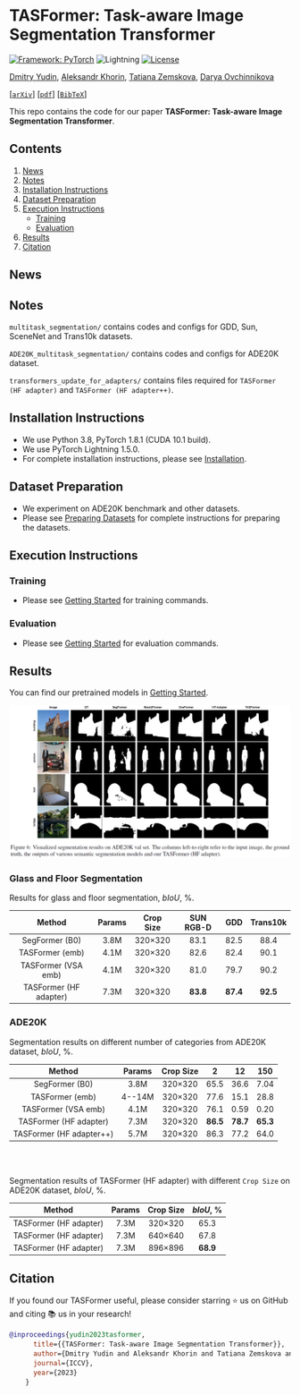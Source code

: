 # TASFormer: Task-aware Image Segmentation Transformer

[![Framework: PyTorch](https://img.shields.io/badge/Framework-PyTorch-orange.svg)](https://pytorch.org/) ![Lightning](https://img.shields.io/badge/-Lightning-792ee5?logo=pytorchlightning&logoColor=white) [![License](https://img.shields.io/badge/License-MIT-blue.svg)](https://opensource.org/licenses/MIT)

[Dmitry Yudin](), [Aleksandr Khorin](https://www.linkedin.com/in/alex-khorin/), [Tatiana Zemskova](), [Darya Ovchinnikova]()

[[`arXiv`]()] [[`pdf`]()] [[`BibTeX`](#citation)]

This repo contains the code for our paper **TASFormer: Task-aware Image Segmentation Transformer**.

## Contents

1. [News](#news)
2. [Notes](#notes)
3. [Installation Instructions](#installation-instructions)
4. [Dataset Preparation](#dataset-preparation)
5. [Execution Instructions](#execution-instructions)
    - [Training](#training)
    - [Evaluation](#evaluation)
6. [Results](#results)
7. [Citation](#citation)

## News

## Notes

 `multitask_segmentation/` contains codes and configs for GDD, Sun, SceneNet and Trans10k datasets.

`ADE20K_multitask_segmentation/` contains codes and configs for ADE20K dataset.

`transformers_update_for_adapters/` contains files required for `TASFormer (HF adapter)` and `TASFormer (HF adapter++)`.

## Installation Instructions

- We use Python 3.8, PyTorch 1.8.1 (CUDA 10.1 build).
- We use PyTorch Lightning 1.5.0.
- For complete installation instructions, please see [Installation](INSTALL.md).

## Dataset Preparation

- We experiment on ADE20K benchmark and other datasets.
- Please see [Preparing Datasets](DATASET_PREPARATION.md) for complete instructions for preparing the datasets.

## Execution Instructions

### Training

- Please see [Getting Started](GETTING_STARTED.md) for training commands.

### Evaluation

- Please see [Getting Started](GETTING_STARTED.md) for evaluation commands.

## Results

You can find our pretrained models in [Getting Started](GETTING_STARTED.md).

![Results](images/TASFormer_visualization.png)

### Glass and Floor Segmentation

Results for glass and floor segmentation, $bIoU$, %.

| Method | Params | Crop Size | SUN RGB-D | GDD | Trans10k |
|   :---:|  :---:           | :---:               | :---:   |  :---: |    :---:   |
| SegFormer (B0) | 3.8M | 320&times;320 | 83.1 | 82.5 | 88.4 |
| TASFormer (emb) | 4.1M | 320&times;320 | 82.6 | 82.4 | 90.1 |
| TASFormer (VSA emb) | 4.1M | 320&times;320 | 81.0 | 79.7 | 90.2 |
| TASFormer (HF adapter) | 7.3M | 320&times;320 | **83.8** | **87.4** | **92.5** |

### ADE20K

Segmentation results on different number of categories from ADE20K dataset, $bIoU$, %.

| Method | Params | Crop Size | 2 | 12 | 150 |
|   :---:|  :---:           | :---:               | :---:   |  :---: |    :---:   |
| SegFormer (B0) | 3.8M | 320&times;320 | 65.5 | 36.6 | 7.04 |
| TASFormer (emb) | 4--14M | 320&times;320 | 77.6 | 15.1 | 28.8 |
| TASFormer (VSA emb) | 4.1M | 320&times;320 | 76.1 | 0.59 | 0.20 |
| TASFormer (HF adapter) | 7.3M | 320&times;320 | **86.5** | **78.7** | **65.3** |
| TASFormer (HF adapter++) | 5.7M | 320&times;320 | 86.3 | 77.2 | 64.0 |

<br/><br/>

Segmentation results of TASFormer (HF adapter) with different `Crop Size` on ADE20K dataset, $bIoU$, %.

| Method | Params | Crop Size | $bIoU$, % |
|   :---:| :---:   |  :---: |    :---:   |
| TASFormer (HF adapter) | 7.3M | 320&times;320 | 65.3 |
| TASFormer (HF adapter) | 7.3M | 640&times;640 | 67.8 |
| TASFormer (HF adapter) | 7.3M | 896&times;896 | **68.9** |

## Citation

If you found our TASFormer useful, please consider starring ⭐ us on GitHub and citing 📚 us in your research!

```bibtex
@inproceedings{yudin2023tasformer,
      title={{TASFormer: Task-aware Image Segmentation Transformer}},
      author={Dmitry Yudin and Aleksandr Khorin and Tatiana Zemskova and Darya Ovchinnikova},
      journal={ICCV}, 
      year={2023}
    }
```

